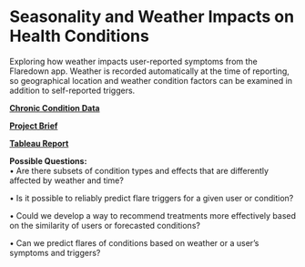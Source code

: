 # Seasonality and Weather Impacts on Health Conditions
Exploring how weather impacts user-reported symptoms from the Flaredown app. Weather is recorded automatically at the time of reporting,
so geographical location and weather condition factors can be examined in addition to self-reported triggers.

**[Chronic Condition Data](https://www.kaggle.com/datasets/flaredown/flaredown-autoimmune-symptom-tracker)**

**[Project Brief](https://github.com/Tiffkinn/Chronic_Illness_Triggers/blob/2398776b7c3cd3e6e89d1b16964f6f999338fec5/weather-health-brief.pdf)**

**[Tableau Report](https://public.tableau.com/shared/Y3Q355QZX?:display_count=n&:origin=viz_share_link)**

**Possible Questions:**<br>
• Are there subsets of condition types and effects that are differently affected by weather and time?

• Is it possible to reliably predict flare triggers for a given user or condition?

• Could we develop a way to recommend treatments more effectively based on the similarity of users or forecasted conditions?

• Can we predict flares of conditions based on weather or a user’s symptoms and triggers? 
